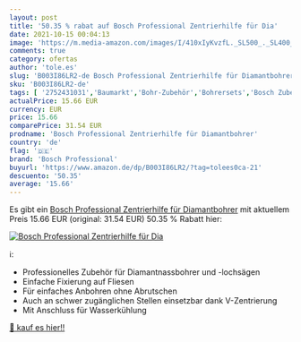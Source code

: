 ```yaml
---
layout: post
title: '50.35 % rabat auf Bosch Professional Zentrierhilfe für Dia'
date: 2021-10-15 00:04:13
image: 'https://m.media-amazon.com/images/I/410xIyKvzfL._SL500_._SL400_.jpg'
comments: true
category: ofertas
author: 'tole.es'
slug: 'B003I86LR2-de Bosch Professional Zentrierhilfe für Diamantbohrer'
sku: 'B003I86LR2-de'
tags: [ '2752431031','Baumarkt','Bohr-Zubehör','Bohrersets','Bosch Zubehör','Diamond for Hard Ceramics','Elektro- & Handwerkzeuge','Elektrowerkzeuge','Lochsägen','Produkte','Zubehör für Diamantnassbohrer und Diamantlochsägen','Zubehör für Elektrowerkzeuge','bosch professional', ]
actualPrice: 15.66 EUR
currency: EUR
price: 15.66
comparePrice: 31.54 EUR
prodname: 'Bosch Professional Zentrierhilfe für Diamantbohrer'
country: 'de'
flag: '🇩🇪'
brand: 'Bosch Professional'
buyurl: 'https://www.amazon.de/dp/B003I86LR2/?tag=tolees0ca-21'
descuento: '50.35'
average: '15.66'
---
```


Es gibt ein [Bosch Professional Zentrierhilfe für Diamantbohrer](https://www.amazon.de/dp/B003I86LR2/?tag=tolees0ca-21) mit aktuellem Preis 15.66 EUR (original: 31.54 EUR) 50.35 % Rabatt hier:

[![Bosch Professional Zentrierhilfe für Dia](https://m.media-amazon.com/images/I/410xIyKvzfL._SL500_._SL400_.jpg)](https://www.amazon.de/dp/B003I86LR2/?tag=tolees0ca-21)

ℹ️:

- Professionelles Zubehör für Diamantnassbohrer und -lochsägen
- Einfache Fixierung auf Fliesen
- Für einfaches Anbohren ohne Abrutschen
- Auch an schwer zugänglichen Stellen einsetzbar dank V-Zentrierung
- Mit Anschluss für Wasserkühlung

[🛒 kauf es hier!!](https://www.amazon.de/dp/B003I86LR2/?tag=tolees0ca-21)
